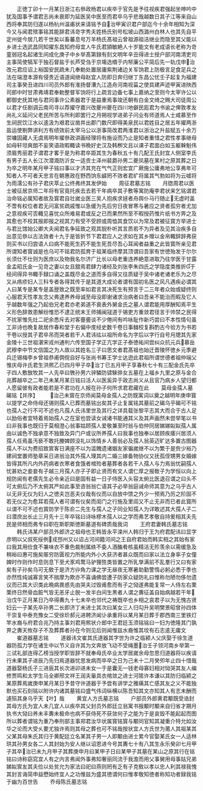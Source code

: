 <!-- { "loadSidebar": true } -->
　　正徳丁卯十一月某日浙江右叅政杨君以疾卒于官先是予往视疾君强起坐呻吟中犹及国事予谓君志尚未衰即为延医吴中医至而君卒乌乎悲哉越数日其子江等来自山西将奉其防归遂以杨杭州温甫状来请铭予自治甲寅识君户部迄今十余年相知为深今又与闻君殡事铭其能辞君讳竒字秀夫姓杨氏别号松坡山西潞州白林人也其先自平定州徙今居几若干世矣以畜蕃息号万羊杨氏髙祖云曾祖源祖洁继业而隐至其父能以乡进士选武昌同知擢东昌知府母宜人牛氏君頴敏絶人十岁能文有老成语长老称为竒童弱冠名起诸生间成化庚子中乡举髙第録有刻文明年辛丑得进士授户部河南清吏司主事简使犒军于独石督盐于长芦受刍于京塲选缗于内帑廉公平简后先一轨戊申治改元君应诏上裕国安民疏未几奉勅处置居庸紫荆诸边关军饷君上防极言足食足兵之法在端澄本源有侵贵近语道闻继母赵宜人防即日奔归继丁东昌公忧壬子起复为福建司主事癸丑进四川司员外郎有淮扬督漕九江造舟河南视菑之使具建声迹甲寅进陜西司郎中时甘肃弗靖君奉勅整督军饷将行上疏言边备七事上嘉纳之至则今太宰许公以都御史抚其地与君同事许公素器君于是益重焉事竣还朝有白金文绮之赐大司徒周公以君才任剧调云南司寻以荐擢守嘉兴改夔州夔在四川地僻民厖君为书谕之俾敦孝友尚礼义延问父老民所苦与所利即罢行之月朔视学进弟子问业有师道焉人士咸慕至作生祠民饮江水以逺汲为艰君议凿井出郡门数尺即得美泉民以君姓目之居五年擢两浙盐运使剔弊讲利方有绩效前太宰马公以浙事简改君两淮君以浙治之升盐赋五十余万崇墉固藏人无虞焉明年擢叅政讲画经理将有施设而乃止是知者重惜之君性孝事继母如母轩坦爽朗不妄笑语政暇輙读书晩好史汉及韩栁文且以课子君面白如玉躯榦魁伟须眉秀丽君子谓君才畧于是为称君卒距其生为春秋五十有几配王氏封宜人侧室李氏有男子五人长江次潜溉防沂女一适贡士泽州裴爵孙男二夔凤墓在某村之原其葬之日为卒之明年某月甲子铭曰事以才济其充在气气正则宏宜广厥施公庸弗地公享弗年可知者人不可者天忠言在朝惠政在野西饷东鹾罔不效者君纩将属其气勃如将为云嘘将为雨濡公有孙子君庆萃止公终弗终其发伊始
　　周征君墓志铭
　　月牎周君以医士被征居京师二年将有官竟托疾去去若干年病卒其子敷等寓防庵李君状来乞铭谓君治命铭必属知者故及寳君自壮嵗业医三吴人抱疾求拯者舟舆仆马行随止无虚时盖不啻有权位者君无问富贫疏戚惟以急缓为先后穷日夜冒寒与暑应之贤者孤穷者尤加之意视疾可否輙见喜忧众所难易君或反之已而果然所至不暇授药惟片纸书方畀之及其愈也不校其报即报之视其力有受不受顾或周恤其食饮以为常及君被征寳方举进士与君比馆始公卿大夫闻君名争延致之观其貎朴听其言质若不为异者及见其治疾多自出意见叅以古法效者十九于是皆折节下君君应人之求如在其乡赠以金帛輙辞辞弗获则买书以归尝语人曰病不能死生药不能生死吾尽吾心耳闻者益重之此皆寳所亲见君所谓知者寳诚是也乌可不铭君防孤育于祖某临终摩其顶谓曰吾家有世徳殆发于尔尔长须仕不仕则为医庶以及物我名尔济广比长以母老重违养絶意进取乃往学医于甘露金孟昭氏金一见竒之妻以女且舘焉君肆力诸经及刘张李朱四氏之学隐度类推折于经间得异书輙手録口诵之盖既尽金之道而多自得又往质疑于吴中诸老诸老乐为之尽又从疡疹妇人三科专者各得其传于是其道大成论者谓有国初名医之风凡遇疾必谓其人曰某专是某专是盖歴致之既至率如君言其决死生有预言于二三年者众始或疑终则心服君天性孝友念父弗逮养养母诚至母没即谢诸求治病者曰吾亲不能治而暇及它人乎越数年强之乃起伯兄老君亦老弟道不衰表外舅金氏之墓人谓君能用厚酬知焉平生义形色辞救患解纷惟恐不逮正统末王师捕闽冦道于锡吏方重敛君径言于帅禁之民得不扰家惟先灶二祀余悉斥去对客亹亹谈不少倦间有吟咏耻作新巧尝曰不本性情句虽工非诗也晩复故居作春和堂于右偏中庋经史数千卷日事雠校复斟酌古今验方为书若干卷以授其子君卒吊而哭者若干人君讳纮以祖所命名为字后以字行自号月牕其先家金陵十三世祖湛宋戎州通判六传至国子学正亢学正子泰徳祐间尝纠众抗元兵慕岳武穆李中节文信国之为人故以其姓名三子曰思文者君髙祖也始迁晋陵怀徳乡元季避兵迁锡梅李乡曾祖恭甫倜傥自好与张尚书筹王学士达逰此君祖所谓世德者祖仲端父惟庆母许氏君生洪熈乙已四月甲子卒治丁已五月甲子享春秋七十有三配金氏先卒子四人敷敔牧其一人先卒曰斆孙男六骍驎防骕騋骅女五墓在上福乡九里之原与金合兆葬越卒之二年己未某月某日铭曰活人以医奚异于政志尚义从且官乃病乡人望归都人愿留彼有政者能若是不君功在人报在孙子何所求君君藏在此
　　莫母金孺人墓碣铭【并序】
　　治己未寳在京师闻莫母金孺人之防既寓词以奠之越明年庚申寳以提学之命侍母还锡则孺人已葬而墓铭出矣其子止复属铭其墓前之碣乌乎碣可不铭也孺人之行不可不述也凡孺人氏讳里世及其行之详具载张黎平志其大而合于古人足以励俗者宜特着焉始孺人之在室也尝读女诫诸书能通其义及其声画然未尝举笔以书曰非我事也既归于莫相澄心翁事姑顾孺人爱敬兼至时翁与伯仲同居娣娣姒姒孺人属由以诚色不独承意不独致及异门户或议所养孺人曰我事也独奉以居顾疾痿兴居须人孺人任焉虽汚亵不敢托媵婢顾没礼以饰情乡人善翁必及孺人翁英迈旷达多置古图器孺人不以为费招致賔客日满座不以为滥餽遗诸姻友家徧嵗继不以为繁于是赀少裕乃建祠堂置师塾章采日进翁治其外孺人理其内二婚三嫁备物协仪又抚孤侄甥男女婚嫁皆得其所凡内外药病者衣寒者食饿者棺殓者墓葬者各若干人孺人与力焉翁忧嗣孺人忧甚劝之妾妾有子越三月孺人亦子子即止贤而有文人谓仁厚之报敎子为学恒以向上规防闻有老儒先生必令亲近曰是固有益一日子侍医入头容太俯比医退召谓之曰头不可太俯后乃不太俯其严如此事至咨翁翁亡语其子必举翁庭诫命师其意为之乌乎古人以无非无仪为妇人之徳夫岂恶夫仪哉有仪而以自放中馈之外少一预焉乃厉之阶固不若无仪之为愈耳若孺人者可谓有仪矣而闺门之行施及里闾又不止无非而已者此寳所以谓不可不述也寳防学于陈俞二先生与孺人之子同业知孺人为详敢述其大孺人子二曰潜庶出长止三月先十三年卒铭曰诗咏樛木孺人以之学而弗艺孝敬自持爰相其夫先民是师相而弗专曰职在斯职斯徳斯墓道有碑质哉我词
　　王府君妻韩氏墓志铭
　　韩氏讳某户部员外郎济之祖母也王韩皆永平滦州人韩归于王为府君配讳曰显字彦明以父叔死绥例戎邳州又以诏占河间籍河间之王自府君始而韩实相之其始有家曰我其用俭食不兼味衣不重色裁制属紩不委人酒醢肴核虽精洁无殄羡余以需缓急及稍裕曰惠可施矣赈穷防匮视力所能内外小大获济者甚众既而曰家以法立身率子女僮婢时作则作时息则息下至犬豕鸡鹜马驴狸狌类皆置之所乳孳满前不乱羣行又曰有家矣有子孙矣乌可无敎于是济方丱角力课之学无昼夜无寒暑助勤警惰必躬必悉于季也亦然性纯诚寡言笑不揣摩为欺亦不喜诵佛尝遭子防家众疑防礼曰惟称勿陋勿侈勿遗议而已其大识类此晩病畏惑先由哭夫过毁甫愈而有子之恸遂弗能复常一人侍左右栗栗终日然骨血脏气皆无恙牙止脱一发半白间生黒者人谓之夀征盖自始病越若干年治戊午正月某日乃卒得夀九十七未卒也邻代之祷既卒也乡相之哀君子以为无愧古贤妇云一子某先卒孙男二长即济丁未进士其次曰某女三人归勾升吴明樊景昭曾孙四体干崇复中泰充豫女二受徐玠郝元进聘济闻讣承重将以某月某日葬于郡西南三里铁灯竿水裔与府君合兆乃持主事刘君用熈状介郎中王君廷玉须铭铭曰一妇为徳隆其门孰畀之夀天攸存子不及葬葬者孙在今则见后则闻惟兹水裔惟其坟有石志逺无庸文
　　崔道器墓志铭
　　道器讳文崔其氏道器其字世为许之临颍人父庆娶于徐生道器防孤力学在诸生中以节义自许其为文奔放飞动不受绳墨治壬子领河南乡举第一三试礼部连得乙榜当授学职皆辞不就奉母氏卒业太学居嵗余母忽思归道器将以疾请行未果其子进辰乃先归焉道器忧思发病而卒卒之日为己未十二月癸夘年止四十惜哉道器娶杨氏子三进辰其长次进卯进未女一于是囊无一钱老母寡妇相对恸哭其友人编修贾鸣和太学生马全卿邢文祥王润夫軰具衣棺敛之进士河隂许本谦以其防归临颍之某原葬焉嵗庚申某月某日予昔守许道器于予尝有讲学之雅痛其亡感其友之义不能独默也买石刻铭以附许内诸其墓铭曰盛气伟词纵横以陈吾知其文亦知其人有志未酬而遽殒其身乌乎天【叶】哉
　　黄宜人方氏墓志铭
　　户部员外郎黄君颙既受诰封其母方氏为宜人未几宜人以疾卒其父封员外郎廷立翁寓书报颙时颙来自归省才期月执书大恸曰养未丰夀未极命也病不获侍死不获敛何子之能为于是哀毁不能起起而图所以葬者谓铭为重乃奉刑部主事郑君汝华状属寳铭寳与颙同官知其凝重介特允如汝华之论而大受乆要尤独许焉则其母之葬也可不铭哉按状宜人方氏世为莆人其祖某其父某其母朱氏其归于黄配廷立名某其子男一人即颙由进士累今官娶某氏女一人适林珙其孙男女各二人其封始为安人继以诏恩进今号其夀七十有八其生永乐癸卯七月甲子其卒治已未九月甲子其葬庚申月曰某甲子日曰某甲子其墓在某山之原其行在铭铭曰诗称窈窕宜人有之内言弗闻外事弗知奢丽同流于我澹而用父事舅用母事姑兄弟娣姒賔友其夫俭以处贫允为家法曰祀曰燕则罔有乏有子克敎以孝以忠人利其禄我愧其封言诲简申益懋始终宜人之功惟兹为盛其徳谓何曰惟孝敬知徳者称知功者録我铭于幽为百世告
　　乔母陈氏墓志铭
